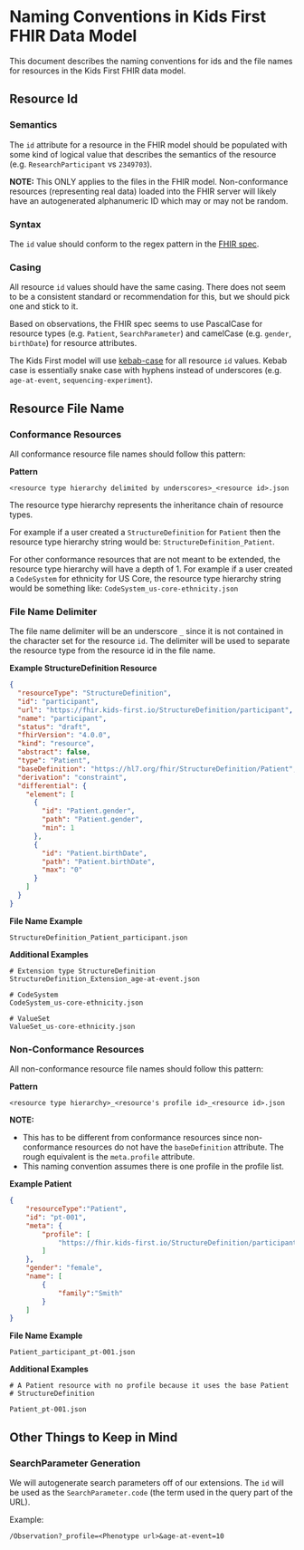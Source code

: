 
# Naming Conventions in Kids First FHIR Data Model

This document describes the naming conventions for ids and
the file names for resources in the Kids First FHIR data model.

## Resource Id

### Semantics

The `id` attribute for a resource in the FHIR model should be
populated with some kind of logical value that describes the semantics of
the resource (e.g. `ResearchParticipant` vs `2349703`).

**NOTE:** This ONLY applies to the files in the FHIR model. Non-conformance
resources (representing real data) loaded into the FHIR server will likely
have an autogenerated alphanumeric ID which may or may not be random.

### Syntax

The `id` value should conform to the regex pattern in the
[FHIR spec](https://www.hl7.org/fhir/datatypes.html#id).

### Casing

All resource `id` values should have the same casing. There does not seem
to be a consistent standard or recommendation for this, but we should pick
one and stick to it.

Based on observations, the FHIR spec seems to use PascalCase for
resource types (e.g. `Patient`, `SearchParameter`) and camelCase
(e.g. `gender`, `birthDate`) for resource attributes.

The Kids First model will use [kebab-case](https://stackoverflow.com/questions/11273282/whats-the-name-for-hyphen-separated-case)
for all resource `id` values. Kebab case is essentially snake case with hyphens
instead of underscores (e.g. `age-at-event`, `sequencing-experiment`).


## Resource File Name

### Conformance Resources

All conformance resource file names should follow this pattern:

**Pattern**
```
<resource type hierarchy delimited by underscores>_<resource id>.json
```

The resource type hierarchy represents the inheritance chain of resource types.

For example if a user created a `StructureDefinition` for `Patient` then
the resource type hierarchy string would be: `StructureDefinition_Patient`.

For other conformance resources that are not meant to be extended, the
resource type hierarchy will have a depth of 1. For example if a user created
a `CodeSystem` for ethnicity for US Core, the resource type hierarchy string
would be something like: `CodeSystem_us-core-ethnicity.json`

### File Name Delimiter

The file name delimiter will be an underscore `_` since it is not contained
in the character set for the resource `id`. The delimiter will be used to
separate the resource type from the resource id in the file name.

**Example StructureDefinition Resource**
```json
{
  "resourceType": "StructureDefinition",
  "id": "participant",
  "url": "https://fhir.kids-first.io/StructureDefinition/participant",
  "name": "participant",
  "status": "draft",
  "fhirVersion": "4.0.0",
  "kind": "resource",
  "abstract": false,
  "type": "Patient",
  "baseDefinition": "https://hl7.org/fhir/StructureDefinition/Patient",
  "derivation": "constraint",
  "differential": {
    "element": [
      {
        "id": "Patient.gender",
        "path": "Patient.gender",
        "min": 1
      },
      {
        "id": "Patient.birthDate",
        "path": "Patient.birthDate",
        "max": "0"
      }
    ]
  }
}
```

**File Name Example**
```
StructureDefinition_Patient_participant.json
```

**Additional Examples**
```
# Extension type StructureDefinition
StructureDefinition_Extension_age-at-event.json

# CodeSystem
CodeSystem_us-core-ethnicity.json

# ValueSet
ValueSet_us-core-ethnicity.json
```

### Non-Conformance Resources

All non-conformance resource file names should follow this pattern:

**Pattern**
```
<resource type hierarchy>_<resource's profile id>_<resource id>.json
```

**NOTE:**

- This has to be different from conformance resources since non-conformance
resources do not have the `baseDefinition` attribute. The rough equivalent
is the `meta.profile` attribute.
- This naming convention assumes there is one profile in the profile list.


**Example Patient**
```json
{
    "resourceType":"Patient",
    "id": "pt-001",
    "meta": {
        "profile": [
            "https://fhir.kids-first.io/StructureDefinition/participant"
        ]
    },
    "gender": "female",
    "name": [
        {
            "family":"Smith"
        }
    ]
}
```

**File Name Example**
```
Patient_participant_pt-001.json
```

**Additional Examples**
```
# A Patient resource with no profile because it uses the base Patient
# StructureDefinition

Patient_pt-001.json
```

## Other Things to Keep in Mind

### SearchParameter Generation

We will autogenerate search parameters off of our extensions. The `id`
will be used as the `SearchParameter.code` (the term used in the
query part of the URL).

Example:
```
/Observation?_profile=<Phenotype url>&age-at-event=10
```
